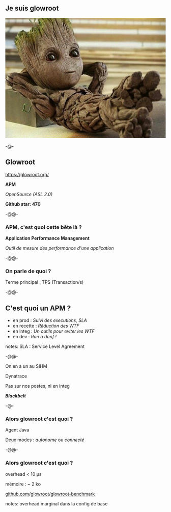 ## Je suis glowroot

![](images/iamroot.jpg)

-@-

## Glowroot

https://glowroot.org/

**APM**

*OpenSource (ASL 2.0)*

**Github star: 470**<!-- .element class="fragment" -->

-@@-

### APM, c'est quoi cette bête là ?

**Application Performance Management**

*Outil de mesure des performance d'une application*

-@@-

### On parle de quoi ?

Terme principal : TPS (Transaction/s)

-@@-

## C'est quoi un APM ?

* en prod : *Suivi des executions, SLA*<!-- .element class="fragment" -->
* en recette : *Réduction des WTF*<!-- .element class="fragment" -->
* en integ : *Un outils pour eviter les WTF*<!-- .element class="fragment" -->
* en dev : *Run à donf !*<!-- .element class="fragment" -->

notes:
SLA : Service Level Agreement

-@@-

On en a un au SIHM

Dynatrace <!-- .element class="fragment" -->

Pas sur nos postes, ni en integ<!-- .element class="fragment" style="color: red;" -->

***Blackbelt***<!-- .element class="fragment" -->

-@-

### Alors glowroot c'est quoi ?

Agent Java

Deux modes :
*autonome*<!-- .element class="fragment" -->
ou
*connecté*<!-- .element class="fragment" -->

-@@-

### Alors glowroot c'est quoi ?

overhead < 10 µs<!-- .element class="fragment" -->

mémoire : ~ 2 ko<!-- .element class="fragment" -->

[github.com/glowroot/glowroot-benchmark](https://github.com/glowroot/glowroot-benchmark)<!-- .element class="fragment" -->

notes:
overhead marginal dans la config de base